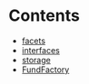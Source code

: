 

# Contents
- [facets](/src/Funds/factory/facets)
- [interfaces](/src/Funds/factory/interfaces)
- [storage](/src/Funds/factory/storage)
- [FundFactory](FundFactory.sol/contract.FundFactory.md)
